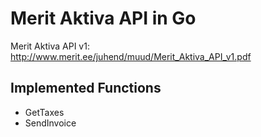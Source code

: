 # Merit Aktiva API in Go

Merit Aktiva API v1: http://www.merit.ee/juhend/muud/Merit_Aktiva_API_v1.pdf

## Implemented Functions
- GetTaxes
- SendInvoice
